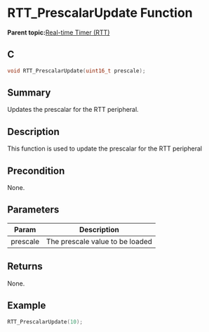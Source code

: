 # RTT\_PrescalarUpdate Function

**Parent topic:**[Real-time Timer \(RTT\)](GUID-2A29BDE4-A969-4CEB-A21C-AF161D295289.md)

## C

```c
void RTT_PrescalarUpdate(uint16_t prescale);
```

## Summary

Updates the prescalar for the RTT peripheral.

## Description

This function is used to update the prescalar for the RTT peripheral

## Precondition

None.

## Parameters

|Param|Description|
|-----|-----------|
|prescale|The prescale value to be loaded|

## Returns

None.

## Example

```c
RTT_PrescalarUpdate(10);
```

